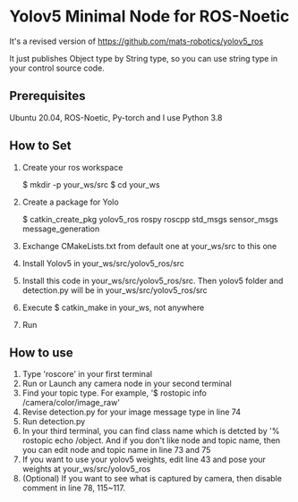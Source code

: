 # Yolov5 Minimal Node for ROS-Noetic
It's a revised version of https://github.com/mats-robotics/yolov5_ros

It just publishes Object type by String type, so you can use string type in your control source code. 

## Prerequisites
Ubuntu 20.04, ROS-Noetic, Py-torch
and I use Python 3.8

## How to Set
1. Create your ros workspace

    $ mkdir -p your_ws/src
    $ cd your_ws

2. Create a package for Yolo

    $ catkin_create_pkg yolov5_ros rospy roscpp std_msgs sensor_msgs message_generation

3. Exchange CMakeLists.txt from default one at your_ws/src to this one 
4. Install Yolov5 in your_ws/src/yolov5_ros/src
5. Install this code in your_ws/src/yolov5_ros/src. Then yolov5 folder and detection.py will be in your_ws/src/yolov5_ros/src
6. Execute $ catkin_make in your_ws, not anywhere
7. Run

## How to use
1. Type 'roscore' in your first terminal
2. Run or Launch any camera node in your second terminal
3. Find your topic type. For example, '$ rostopic info /camera/color/image_raw'
4. Revise detection.py for your image message type in line 74
5. Run detection.py
6. In your third terminal, you can find class name which is detcted by '% rostopic echo /object. And if you don't like node and topic name, then you can edit node and topic name in line 73 and 75
7. If you want to use your yolov5 weights, edit line 43 and pose your weights at your_ws/src/yolov5_ros
8. (Optional) If you want to see what is captured by camera, then disable comment in line 78, 115~117.
